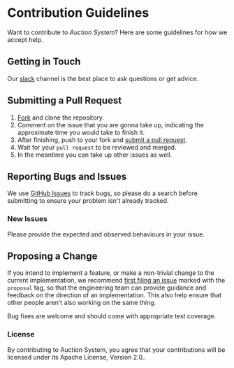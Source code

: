 # Contribution Guidelines

Want to contribute to *Auction System*? Here are some guidelines for how we accept help.

## Getting in Touch

Our [slack](https://join.slack.com/t/auction-systemgroup/shared_invite/zt-ias00u8j-0ObaEOW7KZ3RMhkq1rrRpQ) channel is the best place to ask questions or get advice.

## Submitting a Pull Request

1. [Fork](https://github.com/delta/auction_system/fork) and clone the repository.
1. Comment on the issue that you are gonna take up, indicating the approximate time you would take to finish it.
1. After finishing, push to your fork and [submit a pull request](https://github.com/delta/auction_system/compare).
1. Wait for your `pull request` to be reviewed and merged.
1. In the meantime you can take up other issues as well.

## Reporting Bugs and Issues

 We use [GitHub Issues](https://github.com/delta/auction_system/issues) to track bugs, so please do a search before submitting to ensure your problem isn't already tracked.

### New Issues

Please provide the expected and observed behaviours in your issue.

## Proposing a Change

If you intend to implement a feature, or make a non-trivial change to the current implementation, we recommend [first filing an issue](https://github.com/delta/auction_system/issues/new) marked with the `proposal` tag, so that the engineering team can provide guidance and feedback on the direction of an implementation.  This also help ensure that other people aren't also working on the same thing.

Bug fixes are welcome and should come with appropriate test coverage.

### License

By contributing to Auction System, you agree that your contributions will be licensed under its Apache License, Version 2.0..